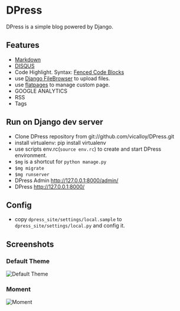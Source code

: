 # DPress

DPress is a simple blog powered by Django.

## Features

+ [Markdown](http://daringfireball.net/projects/markdown/)
+ [DISQUS](http://disqus.com/)
+ Code Highlight. Syntax: [Fenced Code Blocks](http://packages.python.org/Markdown/extensions/fenced_code_blocks.html)
+ use [Django FileBrowser](https://github.com/sehmaschine/django-filebrowser) to upload files.
+ use [flatpages](https://docs.djangoproject.com/en/dev/ref/contrib/flatpages/) to manage custom page.
+ GOOGLE ANALYTICS
+ RSS
+ Tags

## Run on Django dev server

+ Clone DPress repository from git://github.com/vicalloy/DPress.git
+ install virtualenv: pip install virtualenv 
+ use scripts env.rc(`source env.rc`) to create and start DPress environment.
+ `$mg` is a shortcut for `python manage.py`
+ `$mg migrate`
+ `$mg runserver`
+ DPress Admin http://127.0.0.1:8000/admin/
+ DPress http://127.0.0.1:8000/

## Config

+ copy `dpress_site/settings/local.sample` to `dpress_site/settings/local.py` and config it.

## Screenshots

### Default Theme


![Default Theme](https://raw.githubusercontent.com/vicalloy/dpress/master/screenshots/default.gif)

### Moment

![Moment](https://raw.githubusercontent.com/vicalloy/dpress/master/screenshots/moment.gif)
